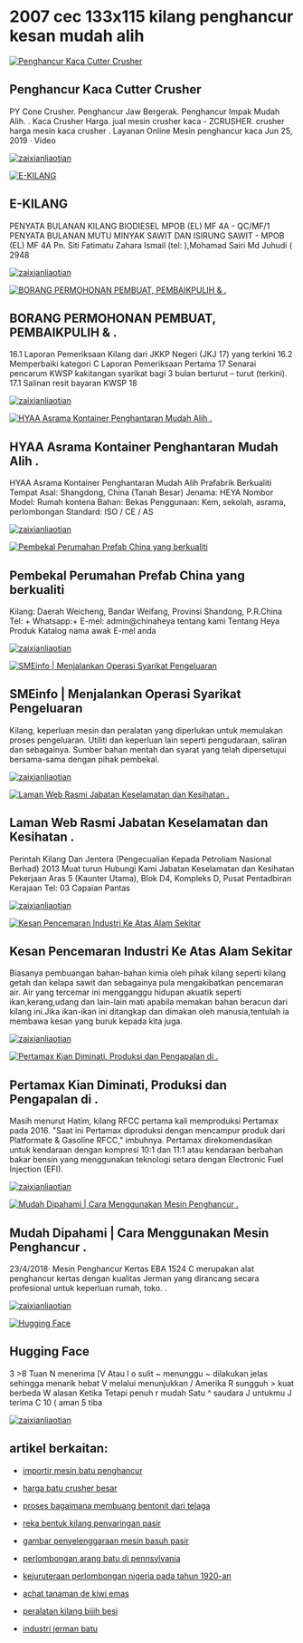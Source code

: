 # 2007 cec 133x115 kilang penghancur kesan mudah alih
<a href="https://mnn.zoosnet.net/LR/Chatpre.aspx?id=MNN94995150&p=https://topgrinding.com/" target="_blank">![Penghancur Kaca Cutter Crusher](https://github.com/technlg/images/blob/main/40.jpg)</a>
## Penghancur Kaca Cutter Crusher
PY Cone Crusher. Penghancur Jaw Bergerak. Penghancur Impak Mudah Alih. . Kaca Crusher Harga. jual mesin crusher kaca - ZCRUSHER. crusher harga mesin kaca crusher . Layanan Online Mesin penghancur kaca Jun 25, 2019 · Video 
<a href="https://mnn.zoosnet.net/LR/Chatpre.aspx?id=MNN94995150&p=https://topgrinding.com/" target="_blank"><img src="https://github.com/technlg/images/raw/main/chat11.jpg" alt="zaixianliaotian"/></a><a href="//whatsapp.shibangsoft.com/WhatsApp.php" ><img src="https://github.com/technlg/images/raw/main/chat11.png" alt=""></a>
<a href="https://mnn.zoosnet.net/LR/Chatpre.aspx?id=MNN94995150&p=https://topgrinding.com/" target="_blank">![E-KILANG](https://github.com/technlg/images/blob/main/47.jpg)</a>
## E-KILANG
PENYATA BULANAN KILANG BIODIESEL MPOB (EL) MF 4A - QC/MF/1 PENYATA BULANAN MUTU MINYAK SAWIT DAN ISIRUNG SAWIT - MPOB (EL) MF 4A Pn. Siti Fatimatu Zahara Ismail (tel: ),Mohamad Sairi Md Juhudi ( 2948
<a href="https://mnn.zoosnet.net/LR/Chatpre.aspx?id=MNN94995150&p=https://topgrinding.com/" target="_blank"><img src="https://github.com/technlg/images/raw/main/chat11.jpg" alt="zaixianliaotian"/></a><a href="//whatsapp.shibangsoft.com/WhatsApp.php" ><img src="https://github.com/technlg/images/raw/main/chat11.png" alt=""></a>
<a href="https://mnn.zoosnet.net/LR/Chatpre.aspx?id=MNN94995150&p=https://topgrinding.com/" target="_blank">![BORANG PERMOHONAN PEMBUAT, PEMBAIKPULIH & .](https://github.com/technlg/images/blob/main/43.jpg)</a>
## BORANG PERMOHONAN PEMBUAT, PEMBAIKPULIH & .
16.1 Laporan Pemeriksaan Kilang dari JKKP Negeri (JKJ 17) yang terkini 16.2 Memperbaiki kategori C Laporan Pemeriksaan Pertama 17 Senarai pencarum KWSP kakitangan syarikat bagi 3 bulan berturut – turut (terkini). 17.1 Salinan resit bayaran KWSP 18 
<a href="https://mnn.zoosnet.net/LR/Chatpre.aspx?id=MNN94995150&p=https://topgrinding.com/" target="_blank"><img src="https://github.com/technlg/images/raw/main/chat11.jpg" alt="zaixianliaotian"/></a><a href="//whatsapp.shibangsoft.com/WhatsApp.php" ><img src="https://github.com/technlg/images/raw/main/chat11.png" alt=""></a>
<a href="https://mnn.zoosnet.net/LR/Chatpre.aspx?id=MNN94995150&p=https://topgrinding.com/" target="_blank">![HYAA Asrama Kontainer Penghantaran Mudah Alih .](https://github.com/technlg/images/blob/main/60.jpg)</a>
## HYAA Asrama Kontainer Penghantaran Mudah Alih .
HYAA Asrama Kontainer Penghantaran Mudah Alih Prafabrik Berkualiti Tempat Asal: Shangdong, China (Tanah Besar) Jenama: HEYA Nombor Model: Rumah kontena Bahan: Bekas Penggunaan: Kem, sekolah, asrama, perlombongan Standard: ISO / CE / AS
<a href="https://mnn.zoosnet.net/LR/Chatpre.aspx?id=MNN94995150&p=https://topgrinding.com/" target="_blank"><img src="https://github.com/technlg/images/raw/main/chat11.jpg" alt="zaixianliaotian"/></a><a href="//whatsapp.shibangsoft.com/WhatsApp.php" ><img src="https://github.com/technlg/images/raw/main/chat11.png" alt=""></a>
<a href="https://mnn.zoosnet.net/LR/Chatpre.aspx?id=MNN94995150&p=https://topgrinding.com/" target="_blank">![Pembekal Perumahan Prefab China yang berkualiti](https://github.com/technlg/images/blob/main/56.jpg)</a>
## Pembekal Perumahan Prefab China yang berkualiti
Kilang: Daerah Weicheng, Bandar Weifang, Provinsi Shandong, P.R.China Tel: + Whatsapp:+ E-mel: admin@chinaheya tentang kami Tentang Heya Produk Katalog nama awak E-mel anda 
<a href="https://mnn.zoosnet.net/LR/Chatpre.aspx?id=MNN94995150&p=https://topgrinding.com/" target="_blank"><img src="https://github.com/technlg/images/raw/main/chat11.jpg" alt="zaixianliaotian"/></a><a href="//whatsapp.shibangsoft.com/WhatsApp.php" ><img src="https://github.com/technlg/images/raw/main/chat11.png" alt=""></a>
<a href="https://mnn.zoosnet.net/LR/Chatpre.aspx?id=MNN94995150&p=https://topgrinding.com/" target="_blank">![SMEinfo | Menjalankan Operasi Syarikat Pengeluaran](https://github.com/technlg/images/blob/main/62.jpg)</a>
## SMEinfo | Menjalankan Operasi Syarikat Pengeluaran
Kilang, keperluan mesin dan peralatan yang diperlukan untuk memulakan proses pengeluaran. Utiliti dan keperluan lain seperti pengudaraan, saliran dan sebagainya. Sumber bahan mentah dan syarat yang telah dipersetujui bersama-sama dengan pihak pembekal.
<a href="https://mnn.zoosnet.net/LR/Chatpre.aspx?id=MNN94995150&p=https://topgrinding.com/" target="_blank"><img src="https://github.com/technlg/images/raw/main/chat11.jpg" alt="zaixianliaotian"/></a><a href="//whatsapp.shibangsoft.com/WhatsApp.php" ><img src="https://github.com/technlg/images/raw/main/chat11.png" alt=""></a>
<a href="https://mnn.zoosnet.net/LR/Chatpre.aspx?id=MNN94995150&p=https://topgrinding.com/" target="_blank">![Laman Web Rasmi Jabatan Keselamatan dan Kesihatan .](https://github.com/technlg/images/blob/main/26.jpg)</a>
## Laman Web Rasmi Jabatan Keselamatan dan Kesihatan .
Perintah Kilang Dan Jentera (Pengecualian Kepada Petroliam Nasional Berhad) 2013 Muat turun Hubungi Kami Jabatan Keselamatan dan Kesihatan Pekerjaan Aras 5 (Kaunter Utama), Blok D4, Kompleks D, Pusat Pentadbiran Kerajaan Tel: 03 Capaian Pantas 
<a href="https://mnn.zoosnet.net/LR/Chatpre.aspx?id=MNN94995150&p=https://topgrinding.com/" target="_blank"><img src="https://github.com/technlg/images/raw/main/chat11.jpg" alt="zaixianliaotian"/></a><a href="//whatsapp.shibangsoft.com/WhatsApp.php" ><img src="https://github.com/technlg/images/raw/main/chat11.png" alt=""></a>
<a href="https://mnn.zoosnet.net/LR/Chatpre.aspx?id=MNN94995150&p=https://topgrinding.com/" target="_blank">![Kesan Pencemaran Industri Ke Atas Alam Sekitar](https://github.com/technlg/images/blob/main/6.jpg)</a>
## Kesan Pencemaran Industri Ke Atas Alam Sekitar
Biasanya pembuangan bahan-bahan kimia oleh pihak kilang seperti kilang getah dan kelapa sawit dan sebagainya pula mengakibatkan pencemaran air. Air yang tercemar ini mengganggu hidupan akuatik seperti ikan,kerang,udang dan lain-lain mati apabila memakan bahan beracun dari kilang ini.Jika ikan-ikan ini ditangkap dan dimakan oleh manusia,tentulah ia membawa kesan yang buruk kepada kita juga.
<a href="https://mnn.zoosnet.net/LR/Chatpre.aspx?id=MNN94995150&p=https://topgrinding.com/" target="_blank"><img src="https://github.com/technlg/images/raw/main/chat11.jpg" alt="zaixianliaotian"/></a><a href="//whatsapp.shibangsoft.com/WhatsApp.php" ><img src="https://github.com/technlg/images/raw/main/chat11.png" alt=""></a>
<a href="https://mnn.zoosnet.net/LR/Chatpre.aspx?id=MNN94995150&p=https://topgrinding.com/" target="_blank">![Pertamax Kian Diminati, Produksi dan Pengapalan di .](https://github.com/technlg/images/blob/main/6.jpg)</a>
## Pertamax Kian Diminati, Produksi dan Pengapalan di .
Masih menurut Hatim, kilang RFCC pertama kali memproduksi Pertamax pada 2016. "Saat ini Pertamax diproduksi dengan mencampur produk dari Platformate & Gasoline RFCC," imbuhnya. Pertamax direkomendasikan untuk kendaraan dengan kompresi 10:1 dan 11:1 atau kendaraan berbahan bakar bensin yang menggunakan teknologi setara dengan Electronic Fuel Injection (EFI).
<a href="https://mnn.zoosnet.net/LR/Chatpre.aspx?id=MNN94995150&p=https://topgrinding.com/" target="_blank"><img src="https://github.com/technlg/images/raw/main/chat11.jpg" alt="zaixianliaotian"/></a><a href="//whatsapp.shibangsoft.com/WhatsApp.php" ><img src="https://github.com/technlg/images/raw/main/chat11.png" alt=""></a>
<a href="https://mnn.zoosnet.net/LR/Chatpre.aspx?id=MNN94995150&p=https://topgrinding.com/" target="_blank">![Mudah Dipahami | Cara Menggunakan Mesin Penghancur .](https://github.com/technlg/images/blob/main/56.jpg)</a>
## Mudah Dipahami | Cara Menggunakan Mesin Penghancur .
23/4/2018· Mesin Penghancur Kertas EBA 1524 C merupakan alat penghancur kertas dengan kualitas Jerman yang dirancang secara profesional untuk keperluan rumah, toko. .
<a href="https://mnn.zoosnet.net/LR/Chatpre.aspx?id=MNN94995150&p=https://topgrinding.com/" target="_blank"><img src="https://github.com/technlg/images/raw/main/chat11.jpg" alt="zaixianliaotian"/></a><a href="//whatsapp.shibangsoft.com/WhatsApp.php" ><img src="https://github.com/technlg/images/raw/main/chat11.png" alt=""></a>
<a href="https://mnn.zoosnet.net/LR/Chatpre.aspx?id=MNN94995150&p=https://topgrinding.com/" target="_blank">![Hugging Face](https://github.com/technlg/images/blob/main/12.jpg)</a>
## Hugging Face
3 >8 Tuan N menerima [V Atau l o sulit ~ menunggu ~ dilakukan jelas sehingga menarik hebat V melalui menunjukkan / Amerika R sungguh > kuat berbeda W alasan Ketika Tetapi penuh r mudah Satu ^ saudara J untukmu J terima C 10 ( aman 5 tiba
<a href="https://mnn.zoosnet.net/LR/Chatpre.aspx?id=MNN94995150&p=https://topgrinding.com/" target="_blank"><img src="https://github.com/technlg/images/raw/main/chat11.jpg" alt="zaixianliaotian"/></a><a href="//whatsapp.shibangsoft.com/WhatsApp.php" ><img src="https://github.com/technlg/images/raw/main/chat11.png" alt=""></a>
## artikel berkaitan:
* [importir mesin batu penghancur](importir%20mesin%20batu%20penghancur.md)
* [harga batu crusher besar](harga%20batu%20crusher%20besar.md)
* [proses bagaimana membuang bentonit dari telaga](proses%20bagaimana%20membuang%20bentonit%20dari%20telaga.md)
* [reka bentuk kilang penyaringan pasir](reka%20bentuk%20kilang%20penyaringan%20pasir.md)
* [gambar penyelenggaraan mesin basuh pasir](gambar%20penyelenggaraan%20mesin%20basuh%20pasir.md)
* [perlombongan arang batu di pennsylvania](perlombongan%20arang%20batu%20di%20pennsylvania.md)
* [kejuruteraan perlombongan nigeria pada tahun 1920-an](kejuruteraan%20perlombongan%20nigeria%20pada%20tahun%201920-an.md)
* [achat tanaman de kiwi emas](achat%20tanaman%20de%20kiwi%20emas.md)
* [peralatan kilang bijih besi](peralatan%20kilang%20bijih%20besi.md)
* [industri jerman batu](industri%20jerman%20batu.md)
